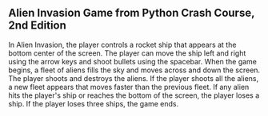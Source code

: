 ## Alien Invasion Game from Python Crash Course, 2nd Edition

In Alien Invasion, the player controls a rocket ship that appears at the bottom center of the screen. The player can move the ship left and right using the arrow keys and shoot bullets using the spacebar.
When the game begins, a fleet of aliens fills the sky and moves across and down the screen. The player shoots and destroys the aliens. 
If the player shoots all the aliens, a new fleet appears that moves faster than the previous fleet. If any alien hits the player's ship or reaches the bottom of the screen, the player loses a ship. If the player loses three ships, the game ends. 

